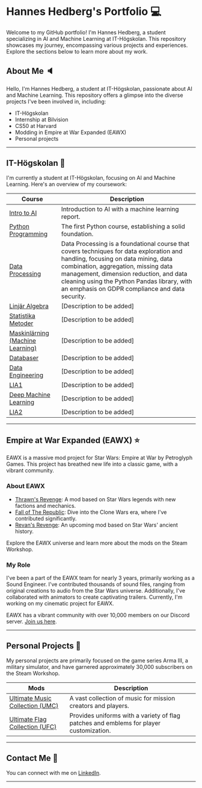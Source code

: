 # Hannes Hedberg's Portfolio :computer:

Welcome to my GitHub portfolio! I'm Hannes Hedberg, a student specializing in AI and Machine Learning at IT-Högskolan. This repository showcases my journey, encompassing various projects and experiences. Explore the sections below to learn more about my work.

## About Me :speaker:

Hello, I'm Hannes Hedberg, a student at IT-Högskolan, passionate about AI and Machine Learning. This repository offers a glimpse into the diverse projects I've been involved in, including:

- IT-Högskolan
- Internship at Bilvision
- CS50 at Harvard
- Modding in Empire at War Expanded (EAWX)
- Personal projects

---

## IT-Högskolan :notebook:

I'm currently a student at IT-Högskolan, focusing on AI and Machine Learning. Here's an overview of my coursework:

| Course                                   | Description                                             |
| ---------------------------------------- | ------------------------------------------------------- |
| [Intro to AI][course1]                   | Introduction to AI with a machine learning report.    |
| [Python Programming][course2]            | The first Python course, establishing a solid foundation. |
| [Data Processing][course3]               | Data Processing is a foundational course that covers techniques for data exploration and handling, focusing on data mining, data combination, aggregation, missing data management, dimension reduction, and data cleaning using the Python Pandas library, with an emphasis on GDPR compliance and data security.                               |
| [Linjär Algebra][course4]                | [Description to be added]                               |
| [Statistika Metoder][course5]            | [Description to be added]                               |
| [Maskinlärning (Machine Learning)][course6] | [Description to be added]                               |
| [Databaser][course7]        | [Description to be added]                               |
| [Data Engineering][course8]             | [Description to be added]                               |
| [LIA1][course9]                          | [Description to be added]                               |
| [Deep Machine Learning][course10]       | [Description to be added]                               |
| [LIA2][course11]                         | [Description to be added]                               |

[course1]: https://github.com/Hannesssss/Intro-till-AI-Hannes-Hedberg 
[course2]: https://github.com/Hannesssss/Python-Programming-Hannes-Hedberg
[course3]: https://github.com/Hannesssss/Databehandling-Hannes-Hedberg
[course4]: https://github.com/Hannesssss
[course5]: https://github.com/Hannesssss
[course6]: https://github.com/Hannesssss
[course7]: https://github.com/Hannesssss
[course8]: https://github.com/Hannesssss
[course9]: https://github.com/Hannesssss
[course10]: https://github.com/Hannesssss
[course11]: https://github.com/Hannesssss


---

## Empire at War Expanded (EAWX) :star:

EAWX is a massive mod project for Star Wars: Empire at War by Petroglyph Games. This project has breathed new life into a classic game, with a vibrant community.

### About EAWX

- [Thrawn's Revenge][Ex1]: A mod based on Star Wars legends with new factions and mechanics.
- [Fall of The Republic][Ex2]: Dive into the Clone Wars era, where I've contributed significantly.
- [Revan's Revenge][Ex3]: An upcoming mod based on Star Wars' ancient history.

Explore the EAWX universe and learn more about the mods on the Steam Workshop.

[Ex1]: https://steamcommunity.com/sharedfiles/filedetails/?id=1125571106
[Ex2]: https://steamcommunity.com/sharedfiles/filedetails/?id=1976399102
[Ex3]: https://steamcommunity.com/sharedfiles/filedetails/?id=1125571106

### My Role

I've been a part of the EAWX team for nearly 3 years, primarily working as a Sound Engineer. I've contributed thousands of sound files, ranging from original creations to audio from the Star Wars universe. Additionally, I've collaborated with animators to create captivating trailers. Currently, I'm working on my cinematic project for EAWX.

EAWX has a vibrant community with over 10,000 members on our Discord server. [Join us here][EAWX-Discord].

[EAWX-Discord]: https://discord.gg/HBPTSKVcMr

---

## Personal Projects :flashlight:

My personal projects are primarily focused on the game series Arma III, a military simulator, and have garnered approximately 30,000 subscribers on the Steam Workshop.

| Mods                              | Description                                      |
| ------------------------------ | ------------------------------------------------ |
| [Ultimate Music Collection (UMC)][lab1] | A vast collection of music for mission creators and players.
| [Ultimate Flag Collection (UFC)][lab2] | Provides uniforms with a variety of flag patches and emblems for player customization.

[lab1]: https://steamcommunity.com/sharedfiles/filedetails/?id=827584830
[lab2]: https://steamcommunity.com/sharedfiles/filedetails/?id=1870770453

---

## Contact Me :email:

You can connect with me on [LinkedIn](https://www.linkedin.com/in/hannes-hedberg-63854719b/).

---
